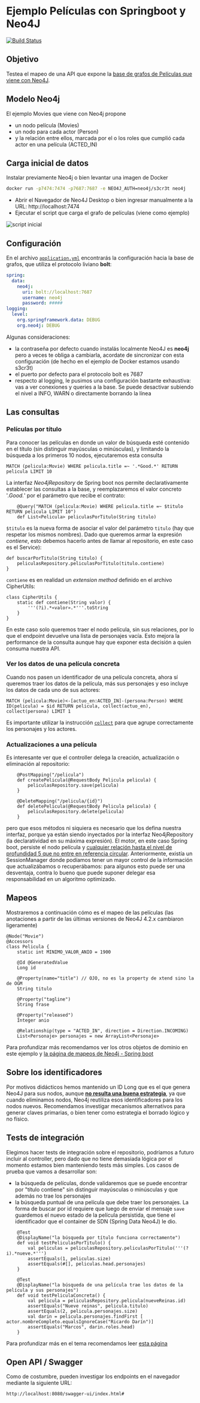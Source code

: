 # Ejemplo Películas con Springboot y Neo4J

[![Build Status](https://www.travis-ci.com/uqbar-project/eg-peliculas-springboot-neo4j.svg?token=sgTrpz74HU8UubV6ofCw&branch=master)](https://www.travis-ci.com/uqbar-project/eg-peliculas-springboot-neo4j)

## Objetivo

Testea el mapeo de una API que expone la [base de grafos de Películas que viene con Neo4J](https://neo4j.com/developer/example-project/).

## Modelo Neo4j

El ejemplo Movies que viene con Neo4j propone

* un nodo película (Movies)
* un nodo para cada actor (Person)
* y la relación entre ellos, marcada por el o los roles que cumplió cada actor en una película (ACTED_IN)

## Carga inicial de datos

Instalar previamente Neo4j o bien levantar una imagen de Docker

<!-- ```bash
Instalar la última versión de Neo4j con Docker
docker pull neo4j:4.2.3
docker run \
     --publish=7474:7474 --publish=7687:7687 \
     --volume=$HOME/neo4j/data:/data \
     neo4j:4.2.3
``` -->

```bash
docker run -p7474:7474 -p7687:7687 -e NEO4J_AUTH=neo4j/s3cr3t neo4j
```

- Abrir el Navegador de Neo4J Desktop o bien ingresar manualmente a la URL: http://localhost:7474
- Ejecutar el script que carga el grafo de películas (viene como ejemplo)

![script inicial](./video/scriptInicial.gif)

## Configuración

En el archivo [`application.yml`](./src/main/resources/application.yml) encontrarás la configuración hacia la base de grafos, que utiliza el protocolo liviano **bolt**:

```yml
spring:
  data:
    neo4j:
      uri: bolt://localhost:7687
      username: neo4j
      password: #####
logging:
  level:
    org.springframework.data: DEBUG
    org.neo4j: DEBUG
```

Algunas consideraciones:

- la contraseña por defecto cuando instalás localmente Neo4J es **neo4j** pero a veces te obliga a cambiarla, acordate de sincronizar con esta configuración (de hecho en el ejemplo de Docker estamos usando s3cr3t)
- el puerto por defecto para el protocolo bolt es 7687
- respecto al logging, le pusimos una configuración bastante exhaustiva: vas a ver conexiones y queries a la base. Se puede desactivar subiendo el nivel a INFO, WARN o directamente borrando la línea

## Las consultas

### Películas por título

Para conocer las películas en donde un valor de búsqueda esté contenido en el título (sin distinguir mayúsculas o minúsculas), y limitando la búsqueda a los primeros 10 nodos, ejecutaremos esta consulta

```cypher
MATCH (pelicula:Movie) WHERE pelicula.title =~ '.*Good.*' RETURN pelicula LIMIT 10
```

La interfaz _Neo4jRepository_ de Spring boot nos permite declarativamente establecer las consultas a la base, y reemplazaremos el valor concreto '.*Good.*' por el parámetro que recibe el contrato:

```xtend
	@Query("MATCH (pelicula:Movie) WHERE pelicula.title =~ $titulo RETURN pelicula LIMIT 10")
	def List<Pelicula> peliculasPorTitulo(String titulo)
```

`$titulo` es la nueva forma de asociar el valor del parámetro `titulo` (hay que respetar los mismos nombres). Dado que queremos armar la expresión _contiene_, esto debemos hacerlo antes de llamar al repositorio, en este caso es el Service):

```xtend
def buscarPorTitulo(String titulo) {
	peliculasRepository.peliculasPorTitulo(titulo.contiene)
}
```

`contiene` es en realidad un _extension method_ definido en el archivo CipherUtils:

```xtend
class CipherUtils {
	static def contiene(String valor) {
		'''(?i).*«valor».*'''.toString
	}
}
```

En este caso solo queremos traer el nodo película, sin sus relaciones, por lo que el endpoint devuelve una lista de personajes vacía. Esto mejora la performance de la consulta aunque hay que exponer esta decisión a quien consuma nuestra API.

### Ver los datos de una película concreta

Cuando nos pasen un identificador de una película concreta, ahora sí queremos traer los datos de la película, más sus personajes y eso incluye los datos de cada uno de sus actores:

```cypher
MATCH (pelicula:Movie)<-[actuo_en:ACTED_IN]-(persona:Person) WHERE ID(pelicula) = $id RETURN pelicula, collect(actuo_en), collect(persona) LIMIT 1
```

Es importante utilizar la instrucción [`collect`](https://neo4j.com/docs/cypher-manual/current/functions/aggregating/#functions-collect) para que agrupe correctamente los personajes y los actores.

### Actualizaciones a una película

Es interesante ver que el controller delega la creación, actualización o eliminación al repositorio:

```xtend
	@PostMapping("/pelicula")
	def createPelicula(@RequestBody Pelicula pelicula) {
		peliculasRepository.save(pelicula)
	}

	@DeleteMapping("/pelicula/{id}")
	def deletePelicula(@RequestBody Pelicula pelicula) {
		peliculasRepository.delete(pelicula)
	}
```

pero que esos métodos ni siquiera es necesario que los defina nuestra interfaz, porque ya están siendo inyectados por la interfaz Neo4jRepository (la declaratividad en su máxima expresión). El motor, en este caso Spring boot, persiste el nodo película y [cualquier relación hasta el nivel de profundidad 5 que no entre en referencia circular](https://community.neo4j.com/t/repository-save-find-depth/15181). Anteriormente, existía un SessionManager donde podíamos tener un mayor control de la información que actualizábamos o recuperábamos: para algunos esto puede ser una desventaja, contra lo bueno que puede suponer delegar esa responsabilidad en un algoritmo optimizado.

## Mapeos

Mostraremos a continuación cómo es el mapeo de las películas (las anotaciones a partir de las últimas versiones de Neo4J 4.2.x cambiaron ligeramente)

```xtend
@Node("Movie")
@Accessors
class Pelicula {
	static int MINIMO_VALOR_ANIO = 1900
	
	@Id @GeneratedValue
	Long id

	@Property(name="title") // OJO, no es la property de xtend sino la de OGM
	String titulo
	
	@Property("tagline")
	String frase
	
	@Property("released")
	Integer anio
	
	@Relationship(type = "ACTED_IN", direction = Direction.INCOMING)
	List<Personaje> personajes = new ArrayList<Personaje>
```

Para profundizar más recomendamos ver los otros objetos de dominio en este ejemplo y [la página de mapeos de Neo4j - Spring boot](https://docs.spring.io/spring-data/neo4j/docs/current/reference/html/#mapping)

## Sobre los identificadores

Por motivos didácticos hemos mantenido un ID Long que es el que genera Neo4J para sus nodos, aunque [**no resulta una buena estrategia**](https://stackoverflow.com/questions/27336536/reuse-of-deleted-nodes-ids-in-neo4j), ya que cuando eliminamos nodos, Neo4j reutiliza esos identificadores para los nodos nuevos. Recomendamos investigar mecanismos alternativos para generar claves primarias, o bien tener como estrategia el borrado lógico y no físico.

## Tests de integración

Elegimos hacer tests de integración sobre el repositorio, podríamos a futuro incluir al controller, pero dado que no tiene demasiada lógica por el momento estamos bien manteniendo tests más simples. Los casos de prueba que vamos a desarrollar son:

- la búsqueda de películas, donde validaremos que se puede encontrar por "título contiene" sin distinguir mayúsculas o minúsculas y que además no trae los personajes
- la búsqueda puntual de una película que debe traer los personajes. La forma de buscar por id requiere que luego de enviar el mensaje `save` guardemos el nuevo estado de la película persistida, que tiene el identificador que el container de SDN (Spring Data Neo4J) le dio.

```xtend
	@Test
	@DisplayName("la búsqueda por título funciona correctamente")
	def void testPeliculasPorTitulo() {
		val peliculas = peliculasRepository.peliculasPorTitulo('''(?i).*nueve.*''')
		assertEquals(1, peliculas.size)
		assertEquals(#[], peliculas.head.personajes)
	}

	@Test
	@DisplayName("la búsqueda de una película trae los datos de la película y sus personajes")
	def void testPeliculaConcreta() {
		val pelicula = peliculasRepository.pelicula(nueveReinas.id)
		assertEquals("Nueve reinas", pelicula.titulo)
		assertEquals(2, pelicula.personajes.size)
		val darin = pelicula.personajes.findFirst [ actor.nombreCompleto.equalsIgnoreCase("Ricardo Darín")]
		assertEquals("Marcos", darin.roles.head)
	}

```

Para profundizar más en el tema recomendamos leer [esta página](https://medium.com/neo4j/testing-your-neo4j-based-java-application-34bef487cc3c)

## Open API / Swagger

Como de costumbre, pueden investigar los endpoints en el navegador mediante la siguiente URL:

```url
http://localhost:8080/swagger-ui/index.html#
```